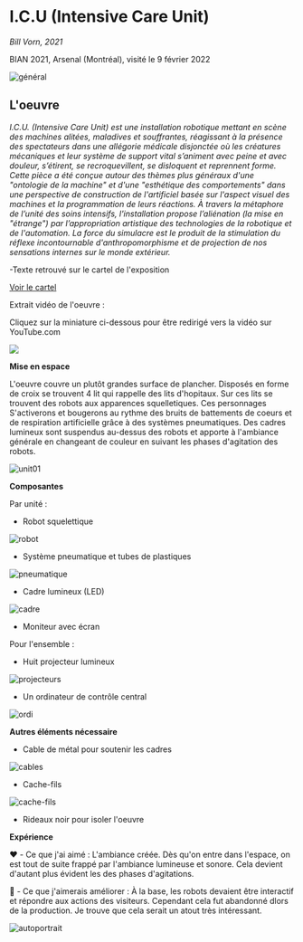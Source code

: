# I.C.U (Intensive Care Unit)
*Bill Vorn, 2021*

BIAN 2021, Arsenal (Montréal), visité le 9 février 2022

![général](https://github.com/RaphBarniques/portfolio_dumont_raphael_01/blob/8ce2bee3a3cfd210f9a9ac9394899294874bf371/BIAN_ICU/medias/photos/installation_cartel.jpg)

## L'oeuvre

*I.C.U. (Intensive Care Unit) est une installation robotique mettant en scène des machines alitées, maladives et souffrantes, réagissant à la présence des spectateurs dans une allégorie médicale disjonctée où les créatures mécaniques et leur système de support vital s’animent avec peine et avec douleur, s’étirent, se recroquevillent, se disloquent et reprennent forme. Cette pièce a été conçue autour des thèmes plus généraux d'une "ontologie de la machine" et d'une "esthétique des comportements" dans une perspective de construction de l'artificiel basée sur l'aspect visuel des machines et la programmation de leurs réactions. À travers la métaphore de l’unité des soins intensifs, l'installation propose l’aliénation (la mise en "étrange") par l’appropriation artistique des technologies de la robotique et de l'automation. La force du simulacre est le produit de la stimulation du réflexe incontournable d'anthropomorphisme et de projection de nos sensations internes sur le monde extérieur.*

 -Texte retrouvé sur le cartel de l'exposition

[Voir le cartel](https://github.com/RaphBarniques/portfolio_dumont_raphael_01/blob/main/BIAN_ICU/medias/cartel/cartel.jpg?raw=true)

Extrait vidéo de l'oeuvre :

Cliquez sur la miniature ci-dessous pour être redirigé vers la vidéo sur YouTube.com

[<img src="https://img.youtube.com/vi/inoEF9ZBuwE/0.jpg">](https://youtu.be/inoEF9ZBuwE)


**Mise en espace**

L'oeuvre couvre un plutôt grandes surface de plancher. Disposés en forme de croix se trouvent 4 lit qui rappelle des lits d'hopitaux. Sur ces lits se trouvent des robots aux apparences squelletiques. Ces personnages S'activerons et bougerons au rythme des bruits de battements de coeurs et de respiration artificielle grâce à des systèmes pneumatiques. Des cadres lumineux sont suspendus au-dessus des robots et apporte à l'ambiance générale en changeant de couleur en suivant les phases d'agitation des robots.

![unit01](https://github.com/RaphBarniques/portfolio_dumont_raphael_01/blob/94f6a2e4cb1193493c30d6d5703f3edb981cc48b/BIAN_ICU/medias/photos/unit_01.jpg)

**Composantes**

Par unité : 
- Robot squelettique

![robot](https://github.com/RaphBarniques/portfolio_dumont_raphael_01/blob/8ce2bee3a3cfd210f9a9ac9394899294874bf371/BIAN_ICU/medias/photos/squelette.jpg)

- Système pneumatique et tubes de plastiques

![pneumatique](https://github.com/RaphBarniques/portfolio_dumont_raphael_01/blob/8ce2bee3a3cfd210f9a9ac9394899294874bf371/BIAN_ICU/medias/photos/squelette_bras.jpg)

- Cadre lumineux (LED)

![cadre](https://github.com/RaphBarniques/portfolio_dumont_raphael_01/blob/8ce2bee3a3cfd210f9a9ac9394899294874bf371/BIAN_ICU/medias/photos/cadre_led_cable.jpg)

- Moniteur avec écran

Pour l'ensemble :
- Huit projecteur lumineux

![projecteurs](https://github.com/RaphBarniques/portfolio_dumont_raphael_01/blob/8ce2bee3a3cfd210f9a9ac9394899294874bf371/BIAN_ICU/medias/photos/Cablage_projecteurs.jpg)

- Un ordinateur de contrôle central

![ordi](https://github.com/RaphBarniques/portfolio_dumont_raphael_01/blob/8ce2bee3a3cfd210f9a9ac9394899294874bf371/BIAN_ICU/medias/photos/programme_ordinateur_master.jpg)


**Autres éléments nécessaire**

- Cable de métal pour soutenir les cadres

![cables](https://github.com/RaphBarniques/portfolio_dumont_raphael_01/blob/8ce2bee3a3cfd210f9a9ac9394899294874bf371/BIAN_ICU/medias/photos/cadre_led_cable.jpg)

- Cache-fils

![cache-fils](https://github.com/RaphBarniques/portfolio_dumont_raphael_01/blob/8ce2bee3a3cfd210f9a9ac9394899294874bf371/BIAN_ICU/medias/photos/fils.jpg)

- Rideaux noir pour isoler l'oeuvre


**Expérience**

❤️ - Ce que j'ai aimé : L'ambiance créée. Dès qu'on entre dans l'espace, on est tout de suite frappé par l'ambiance lumineuse et sonore. Cela devient d'autant plus évident les des phases d'agitations.
  
🤔 - Ce que j'aimerais améliorer : À la base, les robots devaient être interactif et répondre aux actions des visiteurs. Cependant cela fut abandonné dlors de la production. Je trouve que cela serait un atout très intéressant.

![autoportrait](https://github.com/RaphBarniques/portfolio_dumont_raphael_01/blob/8ce2bee3a3cfd210f9a9ac9394899294874bf371/BIAN_ICU/medias/photos/autoportrait.jpg)
